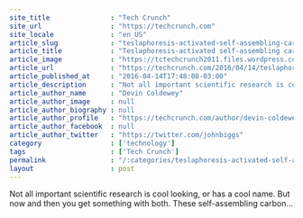 ```yaml
---
site_title               : "Tech Crunch"
site_url                 : "https://techcrunch.com"
site_locale              : "en_US"
article_slug             : "teslaphoresis-activated-self-assembling-carbon-nanotubes-look-even-cooler-than-they-sound"
article_title            : "Teslaphoresis-activated self-assembling carbon nanotubes look even cooler than they sound"
article_image            : "https://tctechcrunch2011.files.wordpress.com/2016/04/0425_tesla-3-web-18i88va.jpg?w=764&h=400&crop=1"
article_url              : "https://techcrunch.com/2016/04/14/teslaphoresis-activated-self-assembling-carbon-nanotubes-look-even-cooler-than-they-sound/"
article_published_at     : "2016-04-14T17:48:08-03:00"
article_description      : "Not all important scientific research is cool looking, or has a cool name. But now and then you get something with both. These self-assembling carbon..."
article_author_name      : "Devin Coldewey"
article_author_image     : null
article_author_biography : null
article_author_profile   : "https://techcrunch.com/author/devin-coldewey/"
article_author_facebook  : null
article_author_twitter   : "https://twitter.com/johnbiggs"
category                 : ['technology']
tags                     : ['Tech Crunch']
permalink                : "/:categories/teslaphoresis-activated-self-assembling-carbon-nanotubes-look-even-cooler-than-they-sound/"
layout                   : post
---
```


Not all important scientific research is cool looking, or has a cool name. But now and then you get something with both. These self-assembling carbon...
